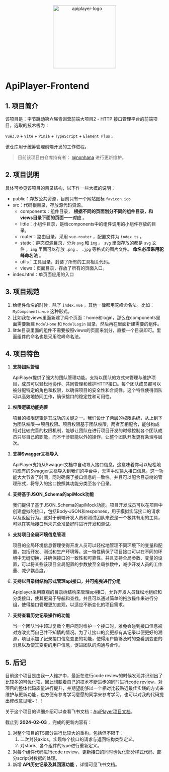 <div align="center">
   <img src="https://common-1319721118.cos.ap-shanghai.myqcloud.com/picgo/apiplayer-logo.png" alt="apiplayer-logo" width="200" />
</div>

# ApiPlayer-Frontend

## 1. 项目简介

该项目是：字节跳动第六届青训营前端大项目2 - HTTP 接口管理平台的前端项目，选取的技术栈为：

`Vue3.0` + `Vite` + `Pinia` + `TypeScript` + `Element Plus` 。

该仓库用于统筹管理前端开发的工作进程。

> 目前该项目由仓库持有者： [@nonhana](https://github.com/nonhana) 进行更新维护。

## 2. 项目说明

具体可参见该项目的目录结构，以下作一些大概的说明：

- public：存放公共资源，目前只有一个网站图标 `favicon.ico`
- src：代码根目录，存放源代码资源。
  - components：组件目录， **根据不同的页面划分不同的组件目录，和views目录下面的页面一一对应** 。
  - little：小组件目录，是给components中的组件调用的小组件存放的目录。
  - router：路由目录，采用 `vue-router` ，配置文件为 `index.ts` 。
  - static：静态资源目录，分为 `svg` 和 `img` 。 `svg` 里面存放的都是 `svg` 文件； `img` 里面可以存放 `.png` 、 `.jpg` 等格式的图片文件。 **命名必须采用驼峰命名法** 。
  - utils：工具目录，封装了所有的工具相关代码。
  - views：页面目录，存放了所有的页面入口。
- index.html：单页面应用的入口

## 3. 项目规范

1. 给组件命名的时候，除了 `index.vue` ，其他一律都用驼峰命名法。比如： `MyComponents.vue` 这种形式。
2. 比如我在views里面新建了两个页面：home和login，那么在components里面需要新建 `ModelHome` 和 `ModelLogin` 目录，然后再在里面新建需要的组件。
3. little目录里面的组件不需要按照views的页面来划分，直接一个目录即可。里面组件的命名也是采用驼峰命名法。

## 4. 项目特色

1. **支持团队管理**

   ApiPlayer提供了强大的团队管理功能。支持以团队的方式来管理与维护项目，成员可以轻松地协作、共同管理和维护HTTP接口。每个团队成员都可以被分配特定的角色和权限，以确保项目的安全性和合规性。这个特性使得团队可以高效地协同工作，确保接口的稳定性和可用性。

2. **权限逻辑功能完善**

   项目的权限逻辑是其成功的关键之一。我们设计了两层的权限系统，从上到下为团队权限——>项目权限。项目权限基于团队权限，两者互相配合，能够构成相对比较完善的权限机制，能够让团队在进行项目开发的时候控制各个团队成员只尽自己的职能，而不干涉职能以外的操作，让整个团队开发更有条理与层次。

3. **支持Swagger文档导入**

   ApiPlayer支持从Swagger文档中自动导入接口信息。这意味着你可以轻松地将现有的Swagger文档导入到我们的平台中，无需手动输入接口信息。这一功能大大节省了时间，同时确保了接口信息的一致性。并且可以配合目录树的管理形式，将导入的接口按照其功能分类至各个目录。

4. **支持基于JSON_Schema的apiMock功能**

   我们提供了基于JSON_Schema的apiMock功能。项目开发成员可以在项目中创建虚拟的接口，包括Body-JSON和responses，用于模拟实际接口的请求以及返回行为。这对于前端开发人员和测试团队来说是一个极其有用的工具，可以在实际接口尚未完全准备好时进行开发和测试。

5. **支持项目全局环境信息管理**

   项目的全局环境信息管理使得开发人员可以轻松地管理不同环境下的变量和配置，包括开发、测试和生产环境等。这一特性确保了项目接口可以在不同的环境中无缝切换，并确保接口的一致性和可靠性。并且支持全局参数、变量的设置，可以将某些该项目全局配置的参数放至全局参数中，减少开发人员的工作量、减少耦合度。

6. **支持以目录树结构形式管理api接口，并可拖曳进行分组**

   Apiplayer采用直观的目录树结构来管理api接口，允许开发人员轻松地组织和分类接口，使其更易于导航和查找。并且可以通过简单的拖放操作来进行分组，使得接口管理更加直观，以适应不断变化的项目需求。

7. **支持查看历史记录操作的功能**

   当一个团队当中超过复数个用户同时维护一个接口时，难免会碰到接口信息被对方改变而自己并不知情的情况。为了让接口的变更都有其记录以便更好的溯源，项目添加了记录接口信息变更的功能，使得用户能够及时的查看到变更的消息以及使其变更的用户信息，促进团队的沟通与合作。

## 5. 后记

目前这个项目是由我一人维护中，最近在进行code review的时候发现并识别出了比较多的可优化项，因此想趁着自己的技术不断进步的同时进行code review，对项目的整体代码质量进行提升，并期望能够以一个相对比较贴近最佳实践的方式来维护与更新功能，也方便有参考学习意愿的同学来参考学习，也可以对我的代码提出修改意见哦~！！

关于这个项目的详细介绍可以查看飞书文档：[ApiPlayer项目文档](https://r98oo3r02f.feishu.cn/docx/VkZ8dOWxholyYsxIp8xcqeLQnAd?from=from_copylink)。

截止到 **2024-02-03** ，完成的更新内容有：

1. 对整个项目的TS部分进行比较大的重构，包括但不限于：
   1. 二次封装axios，实现每个接口的请求与返回结构类型定义。
   2. 对store、各个组件的type进行重新定义。
2. 对每个组件代码进行code review，更新接口的同时也优化部分样式代码、部分script对数据的处理。
3. 新增 **API历史记录及其回滚功能** ，详情可见飞书文档。
